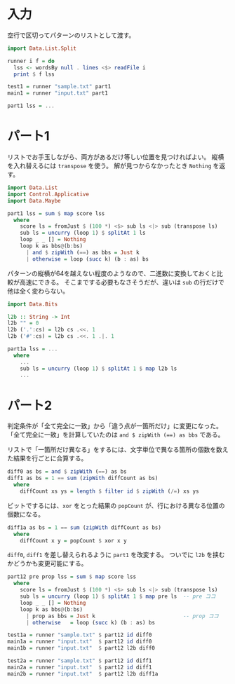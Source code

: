 # 入力

空行で区切ってパターンのリストとして渡す。

```haskell
import Data.List.Split

runner i f = do
  lss <- wordsBy null . lines <$> readFile i
  print $ f lss

test1 = runner "sample.txt" part1
main1 = runner "input.txt" part1

part1 lss = ...
```

# パート1

リストでお手玉しながら、両方があるだけ等しい位置を見つければよい。
縦横を入れ替えるには `transpose` を使う。
解が見つからなかったとき `Nothing` を返す。

```haskell
import Data.List
import Control.Applicative
import Data.Maybe

part1 lss = sum $ map score lss
  where
    score ls = fromJust $ (100 *) <$> sub ls <|> sub (transpose ls)
    sub ls = uncurry (loop 1) $ splitAt 1 ls
    loop _ _ [] = Nothing
    loop k as bbs@(b:bs)
      | and $ zipWith (==) as bbs = Just k
      | otherwise = loop (succ k) (b : as) bs
```

パターンの縦横が64を越えない程度のようなので、二進数に変換しておくと比較が高速にできる。
そこまでする必要もなさそうだが、違いは `sub` の行だけで他は全く変わらない。

```haskell
import Data.Bits

l2b :: String -> Int
l2b "" = 0
l2b ('.':cs) = l2b cs .<<. 1
l2b ('#':cs) = l2b cs .<<. 1 .|. 1

part1a lss = ...
  where
    ...
    sub ls = uncurry (loop 1) $ splitAt 1 $ map l2b ls
    ...
```

# パート2

判定条件が「全て完全に一致」から「違う点が一箇所だけ」に変更になった。
「全て完全に一致」を計算していたのは `and $ zipWith (==) as bbs` である。

リストで「一箇所だけ異なる」をするには、文字単位で異なる箇所の個数を数えた結果を行ごとに合算する。

```haskell
diff0 as bs = and $ zipWith (==) as bs
diff1 as bs = 1 == sum (zipWith diffCount as bs)
  where
    diffCount xs ys = length $ filter id $ zipWith (/=) xs ys
```

ビットでするには、`xor` をとった結果の `popCount` が、行における異なる位置の個数になる。

```haskell
diff1a as bs = 1 == sum (zipWith diffCount as bs)
  where
    diffCount x y = popCount $ xor x y
```

`diff0`, `diff1` を差し替えられるように `part1` を改変する。
ついでに `l2b` を挟むかどうかも変更可能にする。

```haskell
part12 pre prop lss = sum $ map score lss
  where
    score ls = fromJust $ (100 *) <$> sub ls <|> sub (transpose ls)
    sub ls = uncurry (loop 1) $ splitAt 1 $ map pre ls  -- pre ココ
    loop _ _ [] = Nothing
    loop k as bbs@(b:bs)
      | prop as bbs = Just k                            -- prop ココ
      | otherwise   = loop (succ k) (b : as) bs

test1a = runner "sample.txt" $ part12 id diff0
main1a = runner "input.txt"  $ part12 id diff0
main1b = runner "input.txt"  $ part12 l2b diff0

test2a = runner "sample.txt" $ part12 id diff1
main2a = runner "input.txt"  $ part12 id diff1
main2b = runner "input.txt"  $ part12 l2b diff1a
```
